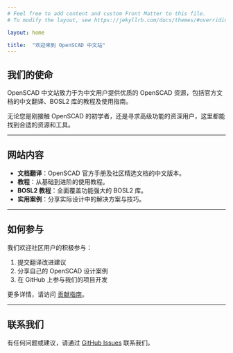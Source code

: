 ```yaml
---
# Feel free to add content and custom Front Matter to this file.
# To modify the layout, see https://jekyllrb.com/docs/themes/#overriding-theme-defaults

layout: home

title:  "欢迎来到 OpenSCAD 中文站"
---
```


## 我们的使命  
OpenSCAD 中文站致力于为中文用户提供优质的 OpenSCAD 资源，包括官方文档的中文翻译、BOSL2 库的教程及使用指南。  

无论您是刚接触 OpenSCAD 的初学者，还是寻求高级功能的资深用户，这里都能找到合适的资源和工具。  

---

## 网站内容  
- **文档翻译**：OpenSCAD 官方手册及社区精选文档的中文版本。  
- **教程**：从基础到进阶的使用教程。  
- **BOSL2 教程**：全面覆盖功能强大的 BOSL2 库。  
- **实用案例**：分享实际设计中的解决方案与技巧。  

---

## 如何参与  
我们欢迎社区用户的积极参与：  
1. 提交翻译改进建议  
2. 分享自己的 OpenSCAD 设计案例  
3. 在 GitHub 上参与我们的项目开发  

更多详情，请访问 [贡献指南](https://github.com/openscad-cn/openscad-cn.github.io)。  

---

## 联系我们  
有任何问题或建议，请通过 [GitHub Issues](https://github.com/openscad-cn/openscad-cn.github.io/issues) 联系我们。  
